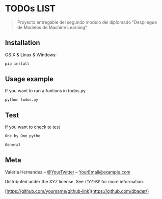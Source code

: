 # TODOs LIST
> Proyecto entregable del segundo modulo del diplomado "Despliegue de Modelos de Machine Learning"


## Installation

OS X & Linux & Windows:

```sh
pip install 
```

## Usage example

If you want to run a funtions in todos.py
```sh
python todos.py
```


## Test

If you want to check te test
 
```sh
One by One pythe

General
```

## Meta

Valeria Hernandez – [@YourTwitter](https://twitter.com/dbader_org) – YourEmail@example.com

Distributed under the XYZ license. See ``LICENSE`` for more information.

[https://github.com/yourname/github-link](https://github.com/dbader/)


